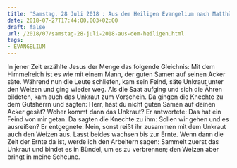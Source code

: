 ```yaml
---
title: 'Samstag, 28 Juli 2018 : Aus dem Heiligen Evangelium nach Matthäus - Mt 13,24-30.'
date: 2018-07-27T17:44:00.003+02:00
draft: false
url: /2018/07/samstag-28-juli-2018-aus-dem-heiligen.html
tags: 
- EVANGELIUM
---
```


In jener Zeit erzählte Jesus der Menge das folgende Gleichnis: Mit dem Himmelreich ist es wie mit einem Mann, der guten Samen auf seinen Acker säte. Während nun die Leute schliefen, kam sein Feind, säte Unkraut unter den Weizen und ging wieder weg. Als die Saat aufging und sich die Ähren bildeten, kam auch das Unkraut zum Vorschein. Da gingen die Knechte zu dem Gutsherrn und sagten: Herr, hast du nicht guten Samen auf deinen Acker gesät? Woher kommt dann das Unkraut? Er antwortete: Das hat ein Feind von mir getan. Da sagten die Knechte zu ihm: Sollen wir gehen und es ausreißen? Er entgegnete: Nein, sonst reißt ihr zusammen mit dem Unkraut auch den Weizen aus. Lasst beides wachsen bis zur Ernte. Wenn dann die Zeit der Ernte da ist, werde ich den Arbeitern sagen: Sammelt zuerst das Unkraut und bindet es in Bündel, um es zu verbrennen; den Weizen aber bringt in meine Scheune.